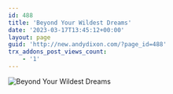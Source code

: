```yaml
---
id: 488
title: 'Beyond Your Wildest Dreams'
date: '2023-03-17T13:45:12+00:00'
layout: page
guid: 'http://new.andydixon.com/?page_id=488'
trx_addons_post_views_count:
    - '1'
---
```


![Beyond Your Wildest Dreams](https://i0.wp.com/assets.g8x2.ldn.idrivee2-23.com/posters/Beyond%20Your%20Wildest%20Dreams%2001.jpg?w=1200&ssl=1 "Beyond Your Wildest Dreams")